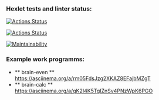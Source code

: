 ### Hexlet tests and linter status:
[![Actions Status](https://github.com/KIvanAn/python-project-lvl1/workflows/hexlet-check/badge.svg)](https://github.com/KIvanAn/python-project-lvl1/actions)

[![Actions Status](https://github.com/KIvanAn/python-project-lvl1/workflows/check-lint/badge.svg)](https://github.com/KIvanAn/python-project-lvl1/actions)

[![Maintainability](https://api.codeclimate.com/v1/badges/a99a88d28ad37a79dbf6/maintainability)](https://codeclimate.com/github/KIvanAn/python-project-lvl1/maintainability)

### Example work programms:
- ** brain-even ** https://asciinema.org/a/rm05FdsJzg2XKAZ8EFajbMZgT
- ** brain-calc ** https://asciinema.org/a/qK2I4K5TgIZnSv4PNzWpK6PGO